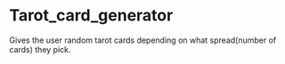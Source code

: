 # Tarot_card_generator
Gives the user random tarot cards depending on what spread(number of cards) they pick.
